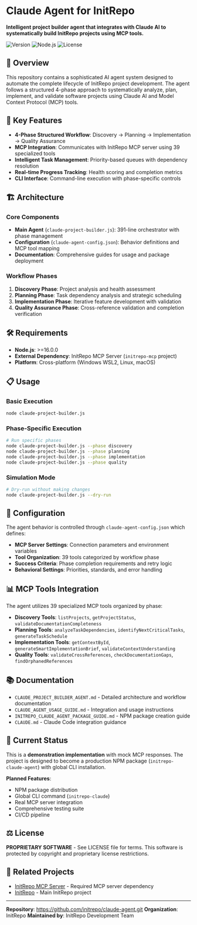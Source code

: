 # Claude Agent for InitRepo

**Intelligent project builder agent that integrates with Claude AI to systematically build InitRepo projects using MCP tools.**

![Version](https://img.shields.io/badge/version-1.0.0-blue)
![Node.js](https://img.shields.io/badge/node-%3E%3D16.0.0-green)
![License](https://img.shields.io/badge/license-Proprietary-red)

## 🚀 Overview

This repository contains a sophisticated AI agent system designed to automate the complete lifecycle of InitRepo project development. The agent follows a structured 4-phase approach to systematically analyze, plan, implement, and validate software projects using Claude AI and Model Context Protocol (MCP) tools.

## 🎯 Key Features

- **4-Phase Structured Workflow**: Discovery → Planning → Implementation → Quality Assurance
- **MCP Integration**: Communicates with InitRepo MCP server using 39 specialized tools
- **Intelligent Task Management**: Priority-based queues with dependency resolution
- **Real-time Progress Tracking**: Health scoring and completion metrics
- **CLI Interface**: Command-line execution with phase-specific controls

## 🏗️ Architecture

### Core Components

- **Main Agent** (`claude-project-builder.js`): 391-line orchestrator with phase management
- **Configuration** (`claude-agent-config.json`): Behavior definitions and MCP tool mapping
- **Documentation**: Comprehensive guides for usage and package deployment

### Workflow Phases

1. **Discovery Phase**: Project analysis and health assessment
2. **Planning Phase**: Task dependency analysis and strategic scheduling
3. **Implementation Phase**: Iterative feature development with validation
4. **Quality Assurance Phase**: Cross-reference validation and completion verification

## 🛠️ Requirements

- **Node.js**: >=16.0.0
- **External Dependency**: InitRepo MCP Server (`initrepo-mcp` project)
- **Platform**: Cross-platform (Windows WSL2, Linux, macOS)

## 📋 Usage

### Basic Execution
```bash
node claude-project-builder.js
```

### Phase-Specific Execution
```bash
# Run specific phases
node claude-project-builder.js --phase discovery
node claude-project-builder.js --phase planning
node claude-project-builder.js --phase implementation
node claude-project-builder.js --phase quality
```

### Simulation Mode
```bash
# Dry-run without making changes
node claude-project-builder.js --dry-run
```

## 🔧 Configuration

The agent behavior is controlled through `claude-agent-config.json` which defines:

- **MCP Server Settings**: Connection parameters and environment variables
- **Tool Organization**: 39 tools categorized by workflow phase
- **Success Criteria**: Phase completion requirements and retry logic
- **Behavioral Settings**: Priorities, standards, and error handling

## 📊 MCP Tools Integration

The agent utilizes 39 specialized MCP tools organized by phase:

- **Discovery Tools**: `listProjects`, `getProjectStatus`, `validateDocumentationCompleteness`
- **Planning Tools**: `analyzeTaskDependencies`, `identifyNextCriticalTasks`, `generateTaskSchedule`
- **Implementation Tools**: `getContextById`, `generateSmartImplementationBrief`, `validateContextUnderstanding`
- **Quality Tools**: `validateCrossReferences`, `checkDocumentationGaps`, `findOrphanedReferences`

## 📚 Documentation

- `CLAUDE_PROJECT_BUILDER_AGENT.md` - Detailed architecture and workflow documentation
- `CLAUDE_AGENT_USAGE_GUIDE.md` - Integration and usage instructions
- `INITREPO_CLAUDE_AGENT_PACKAGE_GUIDE.md` - NPM package creation guide
- `CLAUDE.md` - Claude Code integration guidance

## 🚧 Current Status

This is a **demonstration implementation** with mock MCP responses. The project is designed to become a production NPM package (`initrepo-claude-agent`) with global CLI installation.

**Planned Features**:
- NPM package distribution
- Global CLI command (`initrepo-claude`)
- Real MCP server integration
- Comprehensive testing suite
- CI/CD pipeline

## ⚖️ License

**PROPRIETARY SOFTWARE** - See LICENSE file for terms. This software is protected by copyright and proprietary license restrictions.

## 🔗 Related Projects

- [InitRepo MCP Server](https://github.com/initrepo/initrepo-mcp) - Required MCP server dependency
- [InitRepo](https://github.com/initrepo/initrepo) - Main InitRepo project

---

**Repository**: https://github.com/initrepo/claude-agent.git
**Organization**: InitRepo
**Maintained by**: InitRepo Development Team
